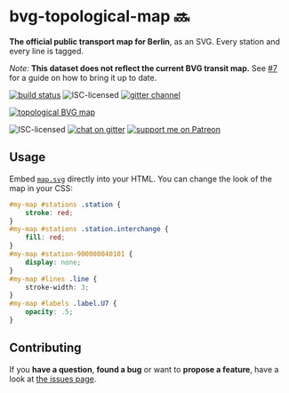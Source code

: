 # bvg-topological-map 🔜

**The official public transport map for Berlin**, as an SVG. Every station and every line is tagged.

*Note:* **This dataset does not reflect the current BVG transit map.** See [#7](https://github.com/derhuerst/bvg-topological-map/issues/7) for a guide on how to bring it up to date.

[![build status](https://img.shields.io/travis/derhuerst/bvg-topological-map.svg)](https://travis-ci.org/derhuerst/bvg-topological-map)
![ISC-licensed](https://img.shields.io/github/license/derhuerst/bvg-topological-map.svg)
[![gitter channel](https://badges.gitter.im/derhuerst/vbb-rest.svg)](https://gitter.im/derhuerst/vbb-rest)

[![topological BVG map](https://rawgit.com/derhuerst/bvg-topological-map/gh-pages/map.svg)](https://rawgit.com/derhuerst/bvg-topological-map/gh-pages/map.svg)

![ISC-licensed](https://img.shields.io/github/license/derhuerst/bvg-topological-map.svg)
[![chat on gitter](https://badges.gitter.im/derhuerst.svg)](https://gitter.im/derhuerst)
[![support me on Patreon](https://img.shields.io/badge/support%20me-on%20patreon-fa7664.svg)](https://patreon.com/derhuerst)


## Usage

Embed [`map.svg`](https://raw.githubusercontent.com/derhuerst/bvg-topological-map/gh-pages/map.svg) directly into your HTML. You can change the look of the map in your CSS:

```css
#my-map #stations .station {
	stroke: red;
}
#my-map #stations .station.interchange {
	fill: red;
}
#my-map #station-900000040101 {
	display: none;
}
#my-map #lines .line {
	stroke-width: 3;
}
#my-map #labels .label.U7 {
	opacity: .5;
}
```


## Contributing

If you **have a question**, **found a bug** or want to **propose a feature**, have a look at [the issues page](https://github.com/derhuerst/bvg-topological-map/issues).
